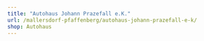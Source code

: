 ```yaml
---
title: "Autohaus Johann Prazefall e.K."
url: /mallersdorf-pfaffenberg/autohaus-johann-prazefall-e-k/
shop: Autohaus
---
```

